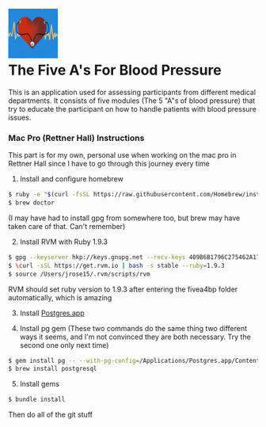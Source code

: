 <a href="url"><img src="https://github.com/gamahead/fiveA4BP/blob/master/app/assets/images/5As-logo.jpg?raw=true" align="left" height="100" width="100" ></a></br></br></br></br>
# The Five A's For Blood Pressure

This is an application used for assessing participants from different medical departments. It consists of five modules (The 5 "A"s of blood pressure) that try to educate the participant on how to handle patients with blood pressure issues. 

### Mac Pro (Rettner Hall) Instructions
This part is for my own, personal use when working on the mac pro in Rettner Hall since I have to go through this journey every time

1) Install and configure homebrew
```bash
$ ruby -e "$(curl -fsSL https://raw.githubusercontent.com/Homebrew/install/master/install)"
$ brew doctor
```
(I may have had to install gpg from somewhere too, but brew may have taken care of that. Can't remember)

2) Install RVM with Ruby 1.9.3
```bash
$ gpg --keyserver hkp://keys.gnupg.net --recv-keys 409B6B1796C275462A1703113804BB82D39DC0E3
$ \curl -sSL https://get.rvm.io | bash -s stable --ruby=1.9.3
$ source /Users/jrose15/.rvm/scripts/rvm
```
RVM should set ruby version to 1.9.3 after entering the fivea4bp folder automatically, which is amazing

3) Install [Postgres.app](http://postgresapp.com/)

4) Install pg gem (These two commands do the same thing two different ways it seems, and I'm not convinced they are both necessary. Try the second one only next time)
```bash
$ gem install pg -- --with-pg-config=/Applications/Postgres.app/Contents/Versions/9.4/bin
$ brew install postgresql
```

5) Install gems
```bash
$ bundle install
```

Then do all of the git stuff